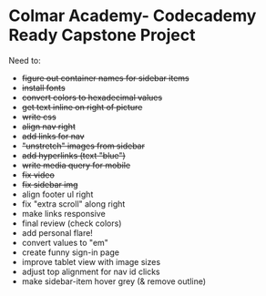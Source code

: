 # Colmar Academy- Codecademy Ready Capstone Project

Need to:
- <s> figure out container names for sidebar items</s>
- <s>install fonts</s>
- <s>convert colors to hexadecimal values</s>
- <s>get text inline on right of picture</s>
- <s>write css</s>
- <s>align nav right</s>
- <s>add links for nav</s>
- <s>"unstretch" images from sidebar</s>
- <s>add hyperlinks (text "blue")</s>
- <s>write media query for mobile</s>
- <s>fix video</s>
- <s>fix sidebar img</s>
- align footer ul right
- fix "extra scroll" along right
- make links responsive
- final review (check colors)
- add personal flare!
- convert values to "em"
- create funny sign-in page
- improve tablet view with image sizes
- adjust top alignment for nav id clicks
- make sidebar-item hover grey (& remove outline)
